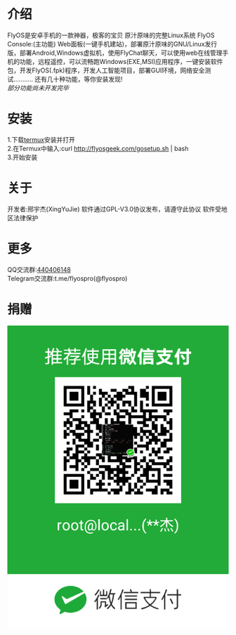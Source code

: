 # 介绍
FlyOS是安卓手机的一款神器，极客的宝贝
原汁原味的完整Linux系统
FlyOS Console:(主功能)
Web面板(一键手机建站)，部署原汁原味的GNU/Linux发行版，部署Android,Windows虚拟机，使用FlyChat聊天，可以使用web在线管理手机的功能，远程遥控，可以流畅跑Windows(EXE,MSI)应用程序，一键安装软件包，开发FlyOS(.fpk)程序，开发人工智能项目，部署GUI环境，网络安全测试...........
还有几十种功能，等你安装发现!  
*部分功能尚未开发完毕*  
# 安装
1.下载[termux](http://f-droid.org/en/packages/com.termux/)安装并打开  
2.在Termux中输入:curl http://flyosgeek.com/gosetup.sh | bash  
3.开始安装
# 关于
开发者:邢宇杰(XingYuJie)
软件通过GPL-V3.0协议发布，请遵守此协议
软件受地区法律保护
# 更多
QQ交流群:[440406148](https://jq.qq.com/?_wv=1027&k=Gd5z9j7v)  
Telegram交流群:t.me/flyospro(@flyospro)
# 捐赠
![](donate/1e1d71b89e5b2aa7.png)
